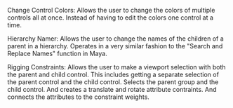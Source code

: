 Change Control Colors:
  Allows the user to change the colors of multiple controls all at once. Instead of having to edit the colors one control at a time.


Hierarchy Namer:
  Allows the user to change the names of the children of a parent in a hierarchy. Operates in a very similar fashion to the "Search and Replace Names" function in Maya.


Rigging Constraints:
  Allows the user to make a viewport selection with both the parent and child control. 
  This includes getting a separate selection of the parent control and the child control.
  Selects the parent group and the child control. And creates a translate and rotate attribute contraints. And connects the attributes to the constraint weights.
